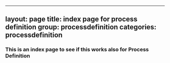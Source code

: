   ---
layout: page
title: index page for process definition
group: processdefinition
categories: processdefinition
---

### This is an index page to see if this works also for Process Definition
